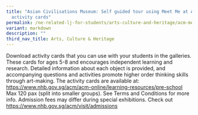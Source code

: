 ```yaml
---
title: "Asian Civilisations Museum: Self guided tour using Meet Me at ACM
  activity cards"
permalink: /ne-related-lj-for-students/arts-culture-and-heritage/acm-meet-me-at-acm-activity/
variant: markdown
description: ""
third_nav_title: Arts, Culture & Heritage
---
```

Download activity cards that you can use with your students in the galleries. These cards for ages 5-8 and encourages independent learning and research. Detailed information about each object is provided, and accompanying questions and activities promote higher order thinking skills through art-making. The activity cards are available at: https://www.nhb.gov.sg/acm/acm-online/learning-resources/pre-school
Max 120 pax (split into smaller groups). See Terms and Conditions for more info.
Admission fees may differ during special exhibitions. Check out 
 https://www.nhb.gov.sg/acm/visit/admissions
 
 